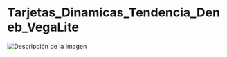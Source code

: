 # Tarjetas_Dinamicas_Tendencia_Deneb_VegaLite

![Descripción de la imagen]([https://github.com/cristobalsalcedo90/PowerBI-Deneb/blob/aa1aa09433ee85df9e18996df0f1e829c67a1186/Tarjetas_Din%C3%A1micas/Tarjetas_Dinamicas_Tendencia_Deneb_VegaLite.PNG](https://github.com/cristobalsalcedo90/BI_Challenges/blob/d7aa9ed8eb484059783ff448de8326373325d5f6/403_EXCEL_CHALLENGE/403_EXCEL_CHALLENGE.PNG)https://github.com/cristobalsalcedo90/BI_Challenges/blob/d7aa9ed8eb484059783ff448de8326373325d5f6/403_EXCEL_CHALLENGE/403_EXCEL_CHALLENGE.PNG)

